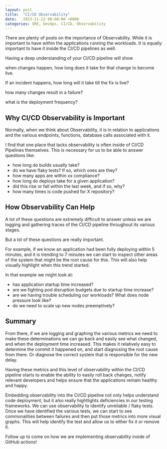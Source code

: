 ```yaml
---
layout: post
title:  "CI/CD Observability"
date:   2023-11-22 00:00:00 +0000
categories: SRE, DevOps, CI/CD, Observability
---
```


There are plenty of posts on the importance of Observability. While it is important to have within the applications running the workloads. It is equally important to have it inside the CI/CD pipelines as well.

Having a deep understanding of your CI/CD pipeline will show

when changes happen, how long does it take for that change to become live.

If an incident happens, how long will it take till the fix is live?

how many changes result in a failure?

what is the deployment frequency?

## Why CI/CD Observability is Important

Normally, when we think about Observability, it is in relation to applications and the various endpoints, functions, database calls associated with it.

I find that one place that lacks observability is often inside of CI/CD Pipelines themselves. This is necessary for us to be able to answer questions like:
- how long do builds usually take?
- do we have flaky tests? If so, which ones are they?
- how many apps are within xx compliance?
- how long do deploys take for a given application?
- did this rise or fall within the last week, and if so, why?
- how many times is code pushed for X repository?

## How Observability Can Help

A lot of these questions are extremely difficult to answer unless we are logging and gathering traces of the CI/CD pipeline throughout its various stages.

But a lot of these questions are really important.

For example, if we know an application had been fully deploying within 5 minutes, and it is trending to 7 minutes we can start to inspect other areas of the system that might be the root cause for this. This will also help visually highlight when this trend started.

In that example we might look at:
- has application startup time increased?
- are we fighting pod disruption budgets due to startup time increase?
- are we having trouble scheduling our workloads? What does node pressure look like?
- do we need to scale up new nodes preemptively?

## Summary

From there, if we are logging and graphing the various metrics we need to make these determinations we can go back and easily see what changed, and when the deployment time increased. This makes it relatively easy to determine the commit it happened on, and start diagnosing the root cause from there. Or diagnose the correct system that is responsible for the new delay.

Having these metrics and this level of observability within the CI/CD pipeline starts to enable the ability to easily roll back changes, notify relevant developers and helps ensure that the applications remain healthy and happy.

Embedding observability into the CI/CD pipeline not only helps understand code deployment, but it also really hightlights deficiencies in our testing frameworks. We can use observability to identify unreliable / flaky tests. Once we have identified the various tests, we can start to see commonalities between failures and then put those metrics into more visual graphs. This will help identify the test and allow us to either fix it or remove it.

Follow up to come on how we are implementing observability inside of GitHub actions!


